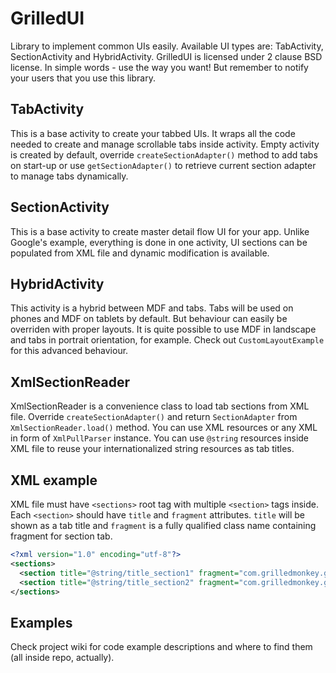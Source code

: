 # GrilledUI

Library to implement common UIs easily. Available UI types are: TabActivity, SectionActivity and HybridActivity. GrilledUI is licensed under 2 clause BSD license. In simple words - use the way you want! But remember to notify your users that you use this library.

## TabActivity

This is a base activity to create your tabbed UIs. It wraps all the code needed to create and manage scrollable tabs inside activity. Empty activity is created by default, override `createSectionAdapter()` method to add tabs on start-up or use `getSectionAdapter()` to retrieve current section adapter to manage tabs dynamically.

## SectionActivity

This is a base activity to create master detail flow UI for your app. Unlike Google's example, everything is done in one activity, UI sections can be populated from XML file and dynamic modification is available.

## HybridActivity

This activity is a hybrid between MDF and tabs. Tabs will be used on phones and MDF on tablets by default. But behaviour can easily be overriden with proper layouts. It is quite possible to use MDF in landscape and tabs in portrait orientation, for example. Check out `CustomLayoutExample` for this advanced behaviour.

## XmlSectionReader

XmlSectionReader is a convenience class to load tab sections from XML file. Override `createSectionAdapter()` and return `SectionAdapter` from `XmlSectionReader.load()` method. You can use XML resources or any XML in form of `XmlPullParser` instance. You can use `@string` resources inside XML file to reuse your internationalized string resources as tab titles.

## XML example

XML file must have `<sections>` root tag with multiple `<section>` tags inside. Each `<section>` should have `title` and `fragment` attributes. `title` will be shown as a tab title and `fragment` is a fully qualified class name containing fragment for section tab.

```xml
<?xml version="1.0" encoding="utf-8"?>
<sections>
  <section title="@string/title_section1" fragment="com.grilledmonkey.grilleduiexample.DummySectionFragment" />
  <section title="@string/title_section2" fragment="com.grilledmonkey.grilleduiexample.TabModFragment" />
</sections>
```

## Examples

Check project wiki for code example descriptions and where to find them (all inside repo, actually).
